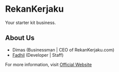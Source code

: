# RekanKerjaku

Your starter kit business.

## About Us

- Dimas (Businessman | CEO of RekanKerjaku.com)
- [Fadhil](https://okerpl.blogspot.com) (Developer | Staff)

For more information, visit [Official Website](https://rekankerjaku.com)
